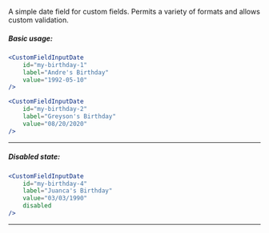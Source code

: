 A simple date field for custom fields. Permits a variety of formats and allows custom validation.

##### Basic usage:

```jsx
<CustomFieldInputDate
    id="my-birthday-1"
    label="Andre's Birthday" 
    value="1992-05-10"
/>

<CustomFieldInputDate
    id="my-birthday-2"
    label="Greyson's Birthday"
    value="08/20/2020"
/>
```
----

##### Disabled state:

```jsx
<CustomFieldInputDate
    id="my-birthday-4"
    label="Juanca's Birthday"
    value="03/03/1990" 
    disabled
/>
```
----
